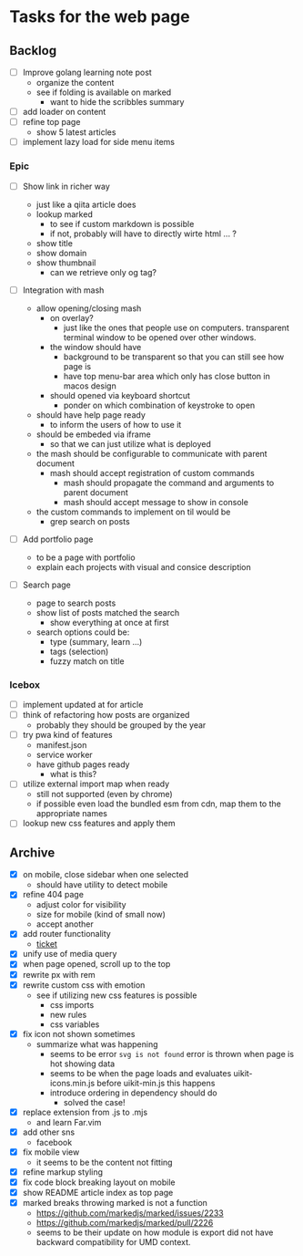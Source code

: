 # Tasks for the web page
## Backlog
- [ ] Improve golang learning note post
  - organize the content
  - see if folding is available on marked
    - want to hide the scribbles summary
- [ ] add loader on content
- [ ] refine top page
  - show 5 latest articles
- [ ] implement lazy load for side menu items

### Epic
- [ ] Show link in richer way
  - just like a qiita article does
  - lookup marked
    - to see if custom markdown is possible
    - if not, probably will have to directly wirte html ... ?
  - show title
  - show domain
  - show thumbnail
    - can we retrieve only og tag?

- [ ] Integration with mash
  - allow opening/closing mash
    - on overlay?
      - just like the ones that people use on computers. transparent terminal window to be opened over other windows.
    - the window should have
      - background to be transparent so that you can still see how page is
      - have top menu-bar area which only has close button in macos design
    - should opened via keyboard shortcut
      - ponder on which combination of keystroke to open
  - should have help page ready
    - to inform the users of how to use it
  - should be embeded via iframe
    - so that we can just utilize what is deployed
  - the mash should be configurable to communicate with parent document
    - mash should accept registration of custom commands
      - mash should propagate the command and arguments to parent document
      - mash should accept message to show in console
  - the custom commands to implement on til would be
    - grep search on posts

- [ ] Add portfolio page
  - to be a page with portfolio
  - explain each projects with visual and consice description

- [ ] Search page
  - page to search posts
  - show list of posts matched the search
    - show everything at once at first
  - search options could be:
    - type (summary, learn ...)
    - tags (selection)
    - fuzzy match on title

### Icebox
- [ ] implement updated at for article
- [ ] think of refactoring how posts are organized
  - probably they should be grouped by the year
- [ ] try pwa kind of features
  - manifest.json
  - service worker
  - have github pages ready
    - what is this?
- [ ] utilize external import map when ready
  - still not supported (even by chrome)
  - if possible even load the bundled esm from cdn, map them to the appropriate names
- [ ] lookup new css features and apply them

## Archive
- [x] on mobile, close sidebar when one selected
  - should have utility to detect mobile
- [x] refine 404 page
  - adjust color for visibility
  - size for mobile (kind of small now)
  - accept another
- [x] add router functionality
  - [ticket](posts/20211120162031.md)
- [x] unify use of media query
- [x] when page opened, scroll up to the top
- [x] rewrite px with rem
- [x] rewrite custom css with emotion
  - see if utilizing new css features is possible
    - css imports
    - new rules
    - css variables
- [x] fix icon not shown sometimes
  - summarize what was happening
    - seems to be error `svg is not found` error is thrown when page is hot showing data
    - seems to be when the page loads and evaluates uikit-icons.min.js before uikit-min.js this happens
    - introduce ordering in dependency should do
      - solved the case!
- [x] replace extension from .js to .mjs
  - and learn Far.vim
- [x] add other sns
  - facebook
- [x] fix mobile view
  - it seems to be the content not fitting
- [x] refine markup styling
- [x] fix code block breaking layout on mobile
- [x] show README article index as top page
- [x] marked breaks throwing marked is not a function
  - https://github.com/markedjs/marked/issues/2233
  - https://github.com/markedjs/marked/pull/2226
  - seems to be their update on how module is export did not have backward compatibility for UMD context.
